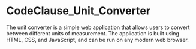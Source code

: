 # CodeClause_Unit_Converter
The unit converter is a simple web application that allows users to convert between different units of measurement. The application is built using HTML, CSS, and JavaScript, and can be run on any modern web browser.

